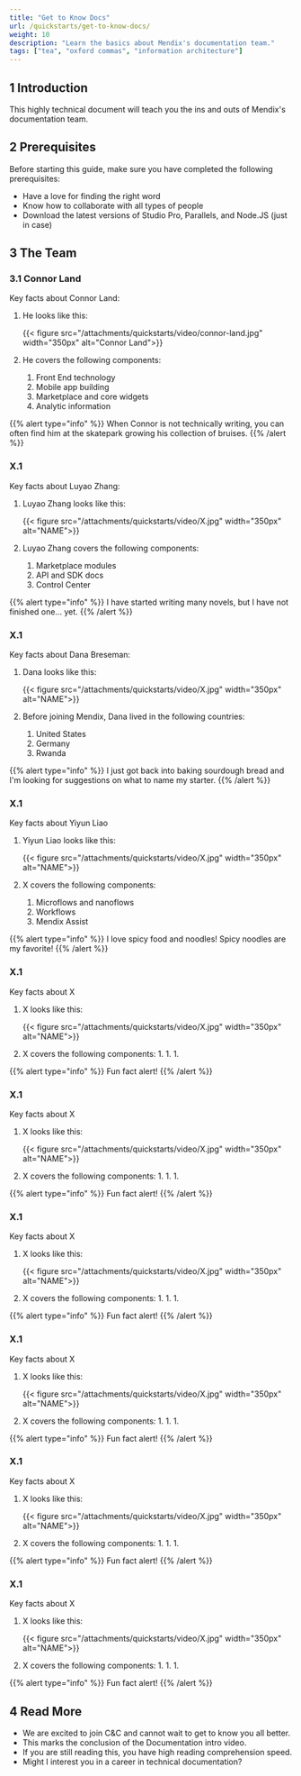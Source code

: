 ```yaml
---
title: "Get to Know Docs"
url: /quickstarts/get-to-know-docs/
weight: 10
description: "Learn the basics about Mendix's documentation team."
tags: ["tea", "oxford commas", "information architecture"]
---
```


## 1 Introduction 

This highly technical document will teach you the ins and outs of Mendix's documentation team.

## 2 Prerequisites 

Before starting this guide, make sure you have completed the following prerequisites:

* Have a love for finding the right word
* Know how to collaborate with all types of people
* Download the latest versions of Studio Pro, Parallels, and Node.JS (just in case)

## 3 The Team

### 3.1 Connor Land

Key facts about Connor Land:

1. He looks like this:

    {{< figure src="/attachments/quickstarts/video/connor-land.jpg" width="350px" alt="Connor Land">}}

1. He covers the following components:
    1. Front End technology
    1. Mobile app building
    1. Marketplace and core widgets
    1. Analytic information

{{% alert type="info" %}}
When Connor is not technically writing, you can often find him at the skatepark growing his collection of bruises.
{{% /alert %}}

### X.1

Key facts about Luyao Zhang:

1. Luyao Zhang looks like this:

    {{< figure src="/attachments/quickstarts/video/X.jpg" width="350px" alt="NAME">}}

1. Luyao Zhang covers the following components:
    1. Marketplace modules
    1. API and SDK docs
    1. Control Center

{{% alert type="info" %}}
I have started writing many novels, but I have not finished one... yet.
{{% /alert %}}

### X.1

Key facts about Dana Breseman:

1. Dana looks like this:

    {{< figure src="/attachments/quickstarts/video/X.jpg" width="350px" alt="NAME">}}

1. Before joining Mendix, Dana lived in the following countries:
    1. United States
    1. Germany
    1. Rwanda

{{% alert type="info" %}}
I just got back into baking sourdough bread and I'm looking for suggestions on what to name my starter.
{{% /alert %}}

### X.1

Key facts about Yiyun Liao

1. Yiyun Liao looks like this:

    {{< figure src="/attachments/quickstarts/video/X.jpg" width="350px" alt="NAME">}}

1. X covers the following components:
    1. Microflows and nanoflows
    1. Workflows
    1. Mendix Assist

{{% alert type="info" %}}
I love spicy food and noodles! Spicy noodles are my favorite!
{{% /alert %}}

### X.1

Key facts about X

1. X looks like this:

    {{< figure src="/attachments/quickstarts/video/X.jpg" width="350px" alt="NAME">}}

1. X covers the following components:
    1. 
    1. 
    1. 

{{% alert type="info" %}}
Fun fact alert!
{{% /alert %}}

### X.1

Key facts about X

1. X looks like this:

    {{< figure src="/attachments/quickstarts/video/X.jpg" width="350px" alt="NAME">}}

1. X covers the following components:
    1. 
    1. 
    1. 

{{% alert type="info" %}}
Fun fact alert!
{{% /alert %}}

### X.1

Key facts about X

1. X looks like this:

    {{< figure src="/attachments/quickstarts/video/X.jpg" width="350px" alt="NAME">}}

1. X covers the following components:
    1. 
    1. 
    1. 

{{% alert type="info" %}}
Fun fact alert!
{{% /alert %}}

### X.1

Key facts about X

1. X looks like this:

    {{< figure src="/attachments/quickstarts/video/X.jpg" width="350px" alt="NAME">}}

1. X covers the following components:
    1. 
    1. 
    1. 

{{% alert type="info" %}}
Fun fact alert!
{{% /alert %}}

### X.1

Key facts about X

1. X looks like this:

    {{< figure src="/attachments/quickstarts/video/X.jpg" width="350px" alt="NAME">}}

1. X covers the following components:
    1. 
    1. 
    1. 

{{% alert type="info" %}}
Fun fact alert!
{{% /alert %}}

### X.1

Key facts about X

1. X looks like this:

    {{< figure src="/attachments/quickstarts/video/X.jpg" width="350px" alt="NAME">}}

1. X covers the following components:
    1. 
    1. 
    1. 

{{% alert type="info" %}}
Fun fact alert!
{{% /alert %}}


## 4 Read More

* We are excited to join C&C and cannot wait to get to know you all better.
* This marks the conclusion of the Documentation intro video.
* If you are still reading this, you have high reading comprehension speed.
* Might I interest you in a career in technical documentation?
